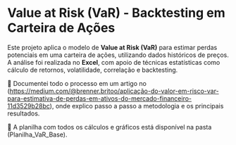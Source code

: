 # Value at Risk (VaR) - Backtesting em Carteira de Ações

Este projeto aplica o modelo de **Value at Risk (VaR)** para estimar perdas potenciais em uma carteira de ações, utilizando dados históricos de preços.  
A análise foi realizada no **Excel**, com apoio de técnicas estatísticas como cálculo de retornos, volatilidade, correlação e backtesting.

📖 Documentei todo o processo em um artigo no (https://medium.com/@brenner.britoo/aplicação-do-valor-em-risco-var-para-estimativa-de-perdas-em-ativos-do-mercado-financeiro-11d3529b28bc), onde explico passo a passo a metodologia e os principais resultados.

📂 A planilha com todos os cálculos e gráficos está disponível na pasta (Planilha_VaR_Base).
